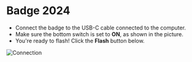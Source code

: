 # Badge 2024

- Connect the badge to the USB-C cable connected to the computer.
- Make sure the bottom switch is set to **ON**, as shown in the picture.
- You're ready to flash! Click the **Flash** button below.

![Connection](/boards/badge_2024/connection.webp)
